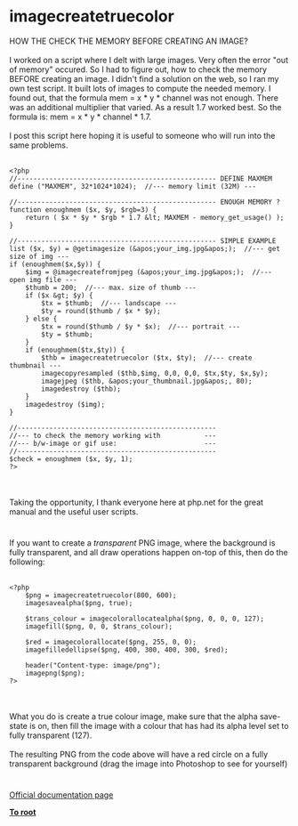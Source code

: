# imagecreatetruecolor



HOW THE CHECK THE MEMORY BEFORE CREATING AN IMAGE?<br><br>I worked on a script where I delt with large images. Very often the error "out of memory" occured. So I had to figure out, how to check the memory BEFORE creating an image. I didn&apos;t find a solution on the web, so I ran my own test script. It built lots of images to compute the needed memory. I found out, that the formula mem = x * y * channel was not enough. There was an additional multiplier that varied. As a result 1.7 worked best. So the formula is: mem = x * y * channel * 1.7.<br><br>I post this script here hoping it is useful to someone who will run into the same problems.<br><br>

```
<?php
//-------------------------------------------------- DEFINE MAXMEM
define ("MAXMEM", 32*1024*1024);  //--- memory limit (32M) ---

//-------------------------------------------------- ENOUGH MEMORY ?
function enoughmem ($x, $y, $rgb=3) {
    return ( $x * $y * $rgb * 1.7 &lt; MAXMEM - memory_get_usage() );
}

//-------------------------------------------------- SIMPLE EXAMPLE
list ($x, $y) = @getimagesize (&apos;your_img.jpg&apos;);  //--- get size of img ---
if (enoughmem($x,$y)) {
    $img = @imagecreatefromjpeg (&apos;your_img.jpg&apos;);  //--- open img file ---
    $thumb = 200;  //--- max. size of thumb ---
    if ($x &gt; $y) {
        $tx = $thumb;  //--- landscape ---
        $ty = round($thumb / $x * $y);
    } else {
        $tx = round($thumb / $y * $x);  //--- portrait ---
        $ty = $thumb;
    }
    if (enoughmem($tx,$ty)) {
        $thb = imagecreatetruecolor ($tx, $ty);  //--- create thumbnail ---
        imagecopyresampled ($thb,$img, 0,0, 0,0, $tx,$ty, $x,$y);
        imagejpeg ($thb, &apos;your_thumbnail.jpg&apos;, 80);
        imagedestroy ($thb);
    }
    imagedestroy ($img);
}

//--------------------------------------------------
//--- to check the memory working with           ---
//--- b/w-image or gif use:                      ---
//--------------------------------------------------
$check = enoughmem ($x, $y, 1);
?>
```
<br><br>Taking the opportunity, I thank everyone here at php.net for the great manual and the useful user scripts.  

#

If you want to create a *transparent* PNG image, where the background is fully transparent, and all draw operations happen on-top of this, then do the following:<br><br>

```
<?php
    $png = imagecreatetruecolor(800, 600);
    imagesavealpha($png, true);

    $trans_colour = imagecolorallocatealpha($png, 0, 0, 0, 127);
    imagefill($png, 0, 0, $trans_colour);
    
    $red = imagecolorallocate($png, 255, 0, 0);
    imagefilledellipse($png, 400, 300, 400, 300, $red);
    
    header("Content-type: image/png");
    imagepng($png);
?>
```
<br><br>What you do is create a true colour image, make sure that the alpha save-state is on, then fill the image with a colour that has had its alpha level set to fully transparent (127).<br><br>The resulting PNG from the code above will have a red circle on a fully transparent background (drag the image into Photoshop to see for yourself)  

#

[Official documentation page](https://www.php.net/manual/en/function.imagecreatetruecolor.php)

**[To root](/README.md)**